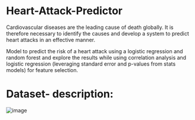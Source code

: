 # Heart-Attack-Predictor
Cardiovascular diseases are the leading cause of death globally. It is therefore necessary to identify the causes and develop a system to predict heart attacks in an effective manner.

Model to predict the risk of a heart attack using a logistic regression and random forest and explore the results while using correlation analysis and logistic regression (leveraging standard error and p-values from stats models) for feature selection.

# Dataset- description:

![image](https://github.com/Rakesh-Seenu/Heart-Attack-Predictor/assets/126412041/89321d08-6b9b-487c-8411-9d8cb01dd7a7)

